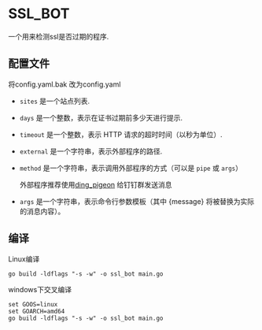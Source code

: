 # SSL_BOT
 一个用来检测ssl是否过期的程序.
 
## 配置文件
 将config.yaml.bak 改为config.yaml

* `sites` 是一个站点列表.
* `days` 是一个整数，表示在证书过期前多少天进行提示.
* `timeout` 是一个整数，表示 HTTP 请求的超时时间（以秒为单位）.
* `external` 是一个字符串，表示外部程序的路径.
* `method` 是一个字符串，表示调用外部程序的方式（可以是 `pipe` 或 `args`）
  
  外部程序推荐使用[ding_pigeon](https://github.com/ser163/ding_pigeon) 给钉钉群发送消息
* `args` 是一个字符串，表示命令行参数模板（其中 {message} 将被替换为实际的消息内容）。

## 编译
Linux编译
```shell
go build -ldflags "-s -w" -o ssl_bot main.go
```
windows下交叉编译
```shell
set GOOS=linux
set GOARCH=amd64
go build -ldflags "-s -w" -o ssl_bot main.go
```